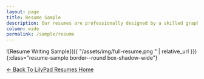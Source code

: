 ```yaml
---
layout: page
title: Resume Sample
description: Our resumes are professionally designed by a skilled graphic designer equipped with knowledge of the latest Applicant Tracking System layout requirements so your resume stands out on the desktop, and digitally.
column: wide
permalink: /sample/resume
---
```

![Resume Writing Sample]({{ "/assets/img/full-resume.png " | relative_url }}){:class="resume-sample border--round box-shadow-wide"}

[← Back To LilyPad Resumes Home](/)
